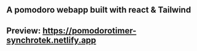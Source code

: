## A pomodoro webapp built with react & Tailwind
## Preview:  https://pomodorotimer-synchrotek.netlify.app